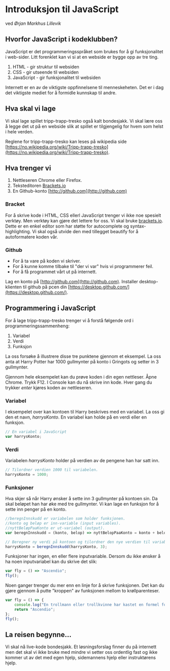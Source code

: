 # Introduksjon til JavaScript
ved _Ørjan Markhus Lillevik_

## Hvorfor JavaScript i kodeklubben?
JavaScript er det programmeringsspråket som brukes for å gi funksjonalitet i web-sider. Litt forenklet kan vi si at en webside er bygge opp av tre ting.

1. HTML - gir struktur til websiden
2. CSS - gir utseende til websiden
3. JavaScript - gir funksjonalitet til websiden

Internett er en av de viktigste oppfinnelsene til menneskeheten. Det er i dag det viktigste mediet for å formidle kunnskap til andre.


## Hva skal vi lage
Vi skal lage spillet tripp-trapp-tresko også kalt bondesjakk. Vi skal lære oss å legge det ut på en webside slik at spillet er tilgjengelig for hvem som helst i hele verden.

Reglene for tripp-trapp-tresko kan leses på wikipedia side [https://no.wikipedia.org/wiki/Tripp-trapp-tresko](https://no.wikipedia.org/wiki/Tripp-trapp-tresko).

## Hva trenger vi

1. Nettleseren Chrome eller Firefox.
2. Teksteditoren [Brackets.io](http://brackets.io)
3. En Github-konto [http://github.com](http://github.com)

### Bracket
For å skrive kode i HTML, CSS ellerl JavaScript trenger vi ikke noe spesielt verktøy. Men verktøy kan gjøre det lettere for oss. Vi skal bruke [brackets.io](http://brackets.io). Dette er en enkel editor som har støtte for autocomplete og syntax-highlighting. Vi skal også utvide den med tillegget beautify for å autoformatere koden vår.

### Github
* For å ta vare på koden vi skriver. 
* For å kunne komme tilbake til "der vi var" hvis vi programmerer feil. 
* For å få programmet vårt ut på internett.

Lag en konto på [http://github.com](http://github.com). Installer desktop-klienten til github på pcen din [https://desktop.github.com/](https://desktop.github.com/).

## Programmering i JavaScript
For å lage tripp-trapp-tresko trenger vi å forstå følgende ord i programmeringssammenheng:

1. Variabel
2. Verdi
3. Funksjon

La oss forsøke å illustrere disse tre punktene gjennom et eksempel. La oss anta at Harry Potter har 1000 gullmynter på konto i Gringots og setter in 3 gullmynter.

Gjennom hele eksempelet kan du prøve koden i din egen nettleser. Åpne Chrome. Trykk F12. I Console kan du nå skrive inn kode. Hver gang du trykker _enter_ kjøres koden av nettleseren.

### Variabel
I eksempelet over kan kontoen til Harry beskrives med en variabel. La oss gi den et navn, _harrysKonto_. En variabel kan holde på en verdi eller en funksjon.

```javascript
// En variabel i JavaScript
var harrysKonto;
```

### Verdi
Variabelen _harrysKonto_ holder på verdien av de pengene han har satt inn.

```javascript
// Tilordner verdien 1000 til variabelen.
harrysKonto = 1000;
```

### Funksjoner
Hva skjer så når Harry ønsker å sette inn 3 gullmynter på kontoen sin. Da skal beløpet han har øke med tre gullmynter. Vi kan lage en funksjon for å sette inn penger på en konto.

```javascript
//beregnInnskudd er variabelen som holder funksjonen.
//konto og beløp er inn-variable (input variables).
//nyttBeløpPaaKonto er ut-variabel (output).
var beregnInnskudd = (konto, belop) => nyttBelopPaaKonto = konto + belop;

// Beregner ny verdi på kontoen og tilordner den nye verdien til variabelen konto.
harrysKonto = beregnInnskudd(harrysKonto, 3);
```

Funksjoner har ingen, en eller flere inputvariable. Dersom du ikke ønsker å ha noen inputvariabel kan du skrive det slik:

```javascript
var fly = () => "Ascendio";
fly();
```

Noen ganger trenger du mer enn en linje for å skrive funksjonen. Det kan du gjøre gjennom å putte "kroppen" av funksjonen mellom to krøllparenteser.

```javascript
var fly = () => {
    console.log("En trollmann eller trollkvinne har kastet en formel for å fly");
    return "Ascendio";
};
fly();
```

## La reisen begynne...
Vi skal nå live-kode bondesjakk. Et løsningsforslag finner du på internett men det skal vi ikke bruke med mindre vi setter oss ordentlig fast og ikke kommer ut av det med egen hjelp, sidemannens hjelp eller instruktørens hjelp.